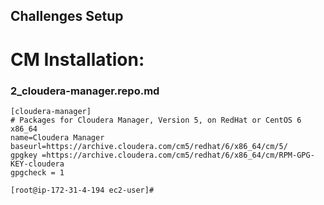 ## Challenges Setup
# CM Installation:

### 2_cloudera-manager.repo.md


```
[cloudera-manager]
# Packages for Cloudera Manager, Version 5, on RedHat or CentOS 6 x86_64           	  
name=Cloudera Manager
baseurl=https://archive.cloudera.com/cm5/redhat/6/x86_64/cm/5/
gpgkey =https://archive.cloudera.com/cm5/redhat/6/x86_64/cm/RPM-GPG-KEY-cloudera    
gpgcheck = 1

[root@ip-172-31-4-194 ec2-user]# 
```
